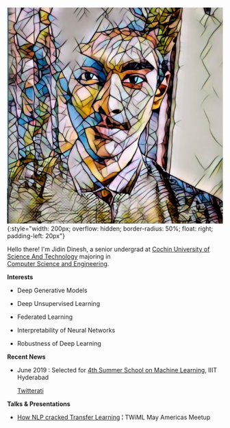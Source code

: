 

![Jidin Dinesh](/img/dp.jpeg){:style="width: 200px; overflow: hidden; border-radius: 50%; float: right; padding-left: 20px"}

Hello there! I'm Jidin Dinesh, a senior undergrad at [Cochin University of Science And Technology](https://cusat.ac.in/) majoring in             
[Computer Science and Engineering](http://soe.cusat.ac.in/pages/division/div_cs.php).
 

**Interests**

* Deep Generative Models
  
* Deep Unsupervised Learning

* Federated Learning

* Interpretability of Neural Networks
               
* Robustness of Deep Learning

**Recent News**
* June 2019 : Selected for [4th Summer School on Machine Learning](http://cvit.iiit.ac.in/mlsummerschool2019/), IIIT Hyderabad
              
  [Twitterati](https://twitter.com/JidinDinesh/status/1147860847663861760)

**Talks & Presentations**

* [How NLP cracked Transfer Learning](https://twimlai.com/meetups/bert-pre-training-of-deep-bidirectional-transformers-for-language-understanding/) ¦ TWiML May Americas Meetup

<div style="margin: 150px;"></div>
